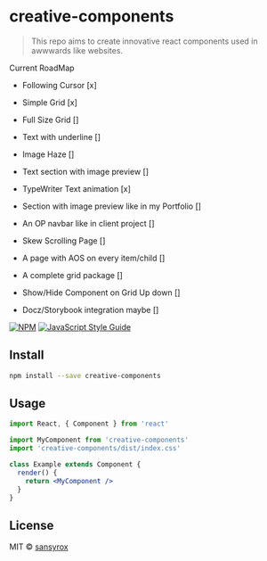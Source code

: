 # creative-components

> This repo aims to create innovative react components used in awwwards like websites.

Current RoadMap

- Following Cursor [x]

- Simple Grid [x]

- Full Size Grid []

- Text with underline []

- Image Haze []

- Text section with image preview []

- TypeWriter Text animation [x]

- Section with image preview like in my Portfolio []

- An OP navbar like in client project []

- Skew Scrolling Page []

- A page with AOS on every item/child []

- A complete grid package []

- Show/Hide Component on Grid Up down []

- Docz/Storybook integration maybe []

[![NPM](https://img.shields.io/npm/v/creative-components.svg)](https://www.npmjs.com/package/creative-components) [![JavaScript Style Guide](https://img.shields.io/badge/code_style-standard-brightgreen.svg)](https://standardjs.com)

## Install

```bash
npm install --save creative-components
```

## Usage

```jsx
import React, { Component } from 'react'

import MyComponent from 'creative-components'
import 'creative-components/dist/index.css'

class Example extends Component {
  render() {
    return <MyComponent />
  }
}
```

## License

MIT © [sansyrox](https://github.com/sansyrox)
